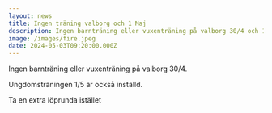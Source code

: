 ```yaml
---
layout: news
title: Ingen träning valborg och 1 Maj
description: Ingen barnträning eller vuxenträning på valborg 30/4 och 1 maj
image: /images/fire.jpeg
date: 2024-05-03T09:20:00.000Z
---
```

Ingen barnträning eller vuxenträning på valborg 30/4.

Ungdomsträningen 1/5 är också inställd.

Ta en extra löprunda istället
